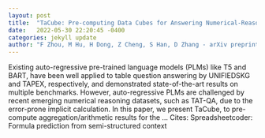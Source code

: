 ```yaml
---
layout: post
title:  "TaCube: Pre-computing Data Cubes for Answering Numerical-Reasoning Questions over Tabular Data"
date:   2022-05-30 22:20:45 -0400
categories: jekyll update
author: "F Zhou, M Hu, H Dong, Z Cheng, S Han, D Zhang - arXiv preprint arXiv:2205.12682, 2022"
---
```

Existing auto-regressive pre-trained language models (PLMs) like T5 and BART, have been well applied to table question answering by UNIFIEDSKG and TAPEX, respectively, and demonstrated state-of-the-art results on multiple benchmarks. However, auto-regressive PLMs are challenged by recent emerging numerical reasoning datasets, such as TAT-QA, due to the error-prone implicit calculation. In this paper, we present TaCube, to pre-compute aggregation/arithmetic results for the … Cites: ‪Spreadsheetcoder: Formula prediction from semi-structured context‬